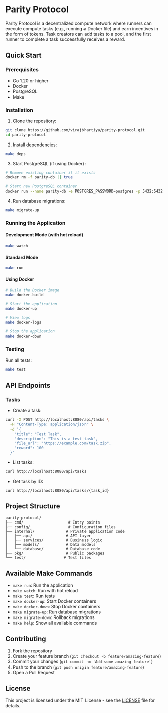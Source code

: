# Parity Protocol

Parity Protocol is a decentralized compute network where runners can execute compute tasks (e.g., running a Docker file) and earn incentives in the form of tokens. Task creators can add tasks to a pool, and the first runner to complete a task successfully receives a reward.

## Quick Start

### Prerequisites

- Go 1.20 or higher
- Docker
- PostgreSQL
- Make

### Installation

1. Clone the repository:

```bash
git clone https://github.com/virajbhartiya/parity-protocol.git
cd parity-protocol
```

2. Install dependencies:

```bash
make deps
```

3. Start PostgreSQL (if using Docker):

```bash
# Remove existing container if it exists
docker rm -f parity-db || true

# Start new PostgreSQL container
docker run --name parity-db -e POSTGRES_PASSWORD=postgres -p 5432:5432 -d postgres
```

4. Run database migrations:

```bash
make migrate-up
```

### Running the Application

#### Development Mode (with hot reload)

```bash
make watch
```

#### Standard Mode

```bash
make run
```

#### Using Docker

```bash
# Build the Docker image
make docker-build

# Start the application
make docker-up

# View logs
make docker-logs

# Stop the application
make docker-down
```

### Testing

Run all tests:

```bash
make test
```

## API Endpoints

### Tasks

- Create a task:

```bash
curl -X POST http://localhost:8080/api/tasks \
  -H "Content-Type: application/json" \
  -d '{
    "title": "Test Task",
    "description": "This is a test task",
    "file_url": "https://example.com/task.zip",
    "reward": 100
  }'
```

- List tasks:

```bash
curl http://localhost:8080/api/tasks
```

- Get task by ID:

```bash
curl http://localhost:8080/api/tasks/{task_id}
```

## Project Structure

```
parity-protocol/
├── cmd/                    # Entry points
├── config/                 # Configuration files
├── internal/              # Private application code
│   ├── api/               # API layer
│   ├── services/          # Business logic
│   ├── models/            # Data models
│   └── database/          # Database code
├── pkg/                   # Public packages
└── test/                 # Test files
```

## Available Make Commands

- `make run`: Run the application
- `make watch`: Run with hot reload
- `make test`: Run tests
- `make docker-up`: Start Docker containers
- `make docker-down`: Stop Docker containers
- `make migrate-up`: Run database migrations
- `make migrate-down`: Rollback migrations
- `make help`: Show all available commands

## Contributing

1. Fork the repository
2. Create your feature branch (`git checkout -b feature/amazing-feature`)
3. Commit your changes (`git commit -m 'Add some amazing feature'`)
4. Push to the branch (`git push origin feature/amazing-feature`)
5. Open a Pull Request

## License

This project is licensed under the MIT License - see the [LICENSE](LICENSE) file for details.
